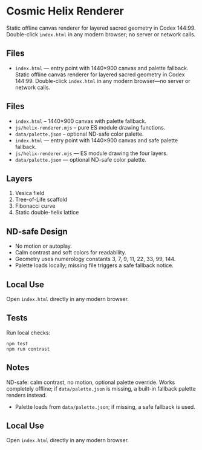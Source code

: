 # Cosmic Helix Renderer

Static offline canvas renderer for layered sacred geometry in Codex 144:99. Double-click `index.html` in any modern browser; no server or network calls.

## Files
- `index.html` — entry point with 1440×900 canvas and palette fallback.
Static offline canvas renderer for layered sacred geometry in Codex 144:99. Double-click `index.html` in any modern browser—no server or network calls.

## Files
- `index.html` – 1440×900 canvas with palette fallback.
- `js/helix-renderer.mjs` – pure ES module drawing functions.
- `data/palette.json` – optional ND-safe color palette.
- `index.html` — entry point with 1440×900 canvas and safe palette fallback.
- `js/helix-renderer.mjs` — ES module drawing the four layers.
- `data/palette.json` — optional ND-safe color palette.

## Layers
1. Vesica field
2. Tree-of-Life scaffold
3. Fibonacci curve
4. Static double-helix lattice

## ND-safe Design
- No motion or autoplay.
- Calm contrast and soft colors for readability.
- Geometry uses numerology constants 3, 7, 9, 11, 22, 33, 99, 144.
- Palette loads locally; missing file triggers a safe fallback notice.

## Local Use
Open `index.html` directly in any modern browser.

## Tests
Run local checks:

```
npm test
npm run contrast
```

## Notes
ND-safe: calm contrast, no motion, optional palette override. Works completely offline; if `data/palette.json` is missing, a built-in fallback palette renders instead.
- Palette loads from `data/palette.json`; if missing, a safe fallback is used.

## Local Use
Open `index.html` directly in any modern browser.
